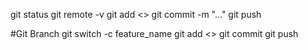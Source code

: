 git status
git remote -v
git add <>
git commit -m "..."
git push

#Git Branch
git switch -c feature_name
git add <>
git commit 
git push

